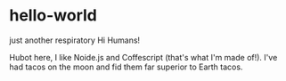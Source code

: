 # hello-world
just another respiratory
Hi Humans!

Hubot here, I like Noide.js and Coffescript (that's what I'm made of!).
I've had tacos on the moon and fid them far superior to Earth tacos.

